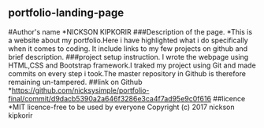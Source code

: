 
## portfolio-landing-page
#Author's name
*NICKSON KIPKORIR
###Description of the page.
*This is a website about my portfolio.Here i have highlighted what i do specifically when it comes to coding.
It include links to my few projects on github and brief description.
###project setup instruction.
I wrote the webpage using HTML,CSS and Bootstrap framework.I traked my project using Git and made commits on every
step i took.The master repository in Github is therefore remaining un-tampered.
##link on Github
*https://github.com/nicksysimple/portfolio-final/commit/d9dacb5390a2a646f3286e3ca4f7ad95e9c0f616
##licence
*MIT licence-free to be used by everyone
Copyright (c) 2017 nickson kipkorir
